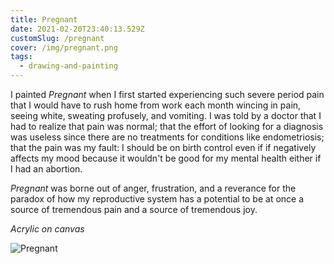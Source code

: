 ```yaml
---
title: Pregnant
date: 2021-02-20T23:40:13.529Z
customSlug: /pregnant
cover: /img/pregnant.png
tags:
  - drawing-and-painting
---
```


I painted _Pregnant_ when I first started experiencing such severe period pain that I would have to rush home from work each month wincing in pain, seeing white, sweating profusely, and vomiting. I was told by a doctor that I had to realize that pain was normal; that the effort of looking for a diagnosis was useless since there are no treatments for conditions like endometriosis; that the pain was my fault: I should be on birth control even if if negatively affects my mood because it wouldn't be good for my mental health either if I had an abortion.

_Pregnant_ was borne out of anger, frustration, and a reverance for the paradox of how my reproductive system has a potential to be at once a source of tremendous pain and a source of tremendous joy.

_Acrylic on canvas_

![Pregnant](pregnant.png)
